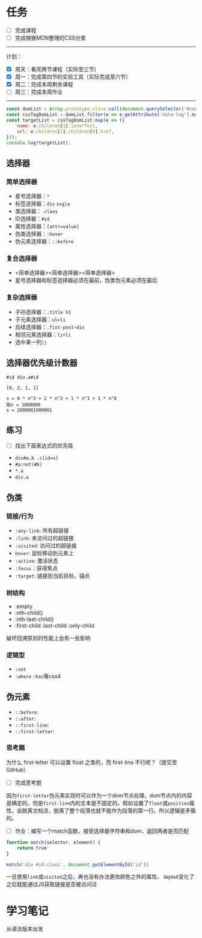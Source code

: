 # 任务
- [ ] 完成课程
- [ ] 完成根据MDN整理的CSS分类

---

计划：
- [x] 周天：看完两节课程（实际至三节）
- [x] 周一：完成第四节的实验工具（实际完成至六节）
- [x] 周二：完成本周剩余课程
- [ ] 周三：完成本周作业
---

```javascript
const domList = Array.prototype.slice.call(document.querySelector('#container').children);
const cssTagDomList = domList.filter(e => e.getAttribute('data-tag').match(/css/));
const targetList = cssTagDomList.map(e => ({
    name: e.children[1].innerText,
    url: e.children[1].children[0].href,
}));
console.log(targetList);
```

## 选择器
### 简单选择器
- 星号选择器：`*`
- 标签选择器：`div` `svg|a`
- 类选择器：`.class`
- ID选择器：`#id`
- 属性选择器：`[attr=value]`
- 伪类选择器：`:hover`
- 伪元素选择器：`::before`

### 复合选择器
- <简单选择器><简单选择器><简单选择器>
- 星号选择器和标签选择器必须在最前，伪类伪元素必须在最后

### 复杂选择器
- 子孙选择器：`.title h1`
- 子元素选择器：`ul>li`
- 后续选择器：`.fist-post~div`
- 相邻元素选择器：`li+li`
- 选中某一列`||`


## 选择器优先级计数器
```
#id div.a#id

[0, 2, 1, 1]

s = 0 * n^3 + 2 * n^2 + 1 * n^1 + 1 * n^0
取n = 1000000
s = 2000001000001
```

## 练习
- [ ] 找出下面表达式的优先级

- `div#a.b .c[id=x]`
- `#a:not(#b)`
- `*.a`
- `div.a`

## 伪类
### 链接/行为
- `:any-link`: 所有超链接
- `:link`: 未访问过的超链接
- `:visited`: 访问过的超链接
- `hover`: 鼠标移动到元素上
- `:active`: 激活状态
- `:focus`：获得焦点
- `:target`: 链接到当前目标，锚点

### 树结构
- :empty
- :nth-child()
- :nth-last-child()
- :first-child :last-child :only-child

破坏回溯原则的性能上会有一些影响

### 逻辑型
- `:not`
- `:where` `:has`等css4

## 伪元素
- `::before`: 
- `::after`: 
- `::first-line`: 
- `::first-letter`: 

### 思考题
为什么 first-letter 可以设置 float 之类的，而 first-line 不行呢？（提交至 GitHub）

- [ ] 完成思考题

因为`first-letter`伪元素实现时可以作为一个dom节点处理，dom节点内的内容是确定的。但是`first-line`内的文本是不固定的，假如设置了`float`或`position`属性，会脱离文档流，脱离了整个段落也就不能作为段落的第一行。所以逻辑是矛盾的。


- [ ] 作业：编写一个match函数，接受选择器字符串和dom，返回两者是否匹配

```javascript
function match(selector, element) {
    return true'
}

match('div #id.class', document.getElementById('id'))
```


一旦使用`link`或`visited`之后，再也没有办法更改颜色之外的属性。
layout变化了之后就能通过JS获取链接是否被访问过




# 学习笔记
从语法版本出发


